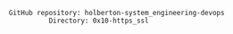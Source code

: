          GitHub repository: holberton-system_engineering-devops
                   Directory: 0x10-https_ssl
 
